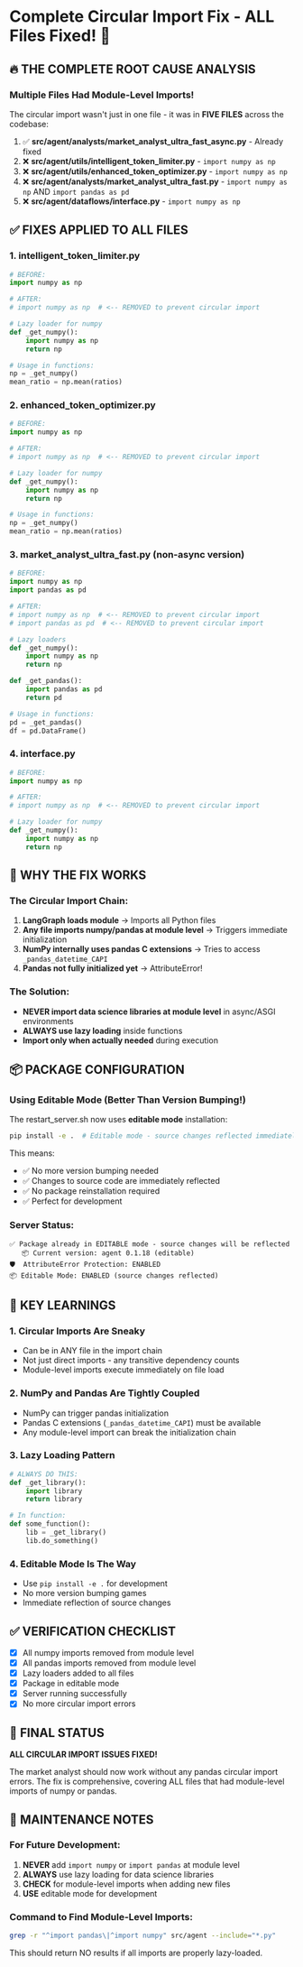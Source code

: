 # Complete Circular Import Fix - ALL Files Fixed! 🎉

## 🔥 THE COMPLETE ROOT CAUSE ANALYSIS

### Multiple Files Had Module-Level Imports!
The circular import wasn't just in one file - it was in **FIVE FILES** across the codebase:

1. ✅ **src/agent/analysts/market_analyst_ultra_fast_async.py** - Already fixed
2. ❌ **src/agent/utils/intelligent_token_limiter.py** - `import numpy as np`
3. ❌ **src/agent/utils/enhanced_token_optimizer.py** - `import numpy as np`
4. ❌ **src/agent/analysts/market_analyst_ultra_fast.py** - `import numpy as np` AND `import pandas as pd`
5. ❌ **src/agent/dataflows/interface.py** - `import numpy as np`

## ✅ FIXES APPLIED TO ALL FILES

### 1. intelligent_token_limiter.py
```python
# BEFORE:
import numpy as np

# AFTER:
# import numpy as np  # <-- REMOVED to prevent circular import

# Lazy loader for numpy
def _get_numpy():
    import numpy as np
    return np

# Usage in functions:
np = _get_numpy()
mean_ratio = np.mean(ratios)
```

### 2. enhanced_token_optimizer.py
```python
# BEFORE:
import numpy as np

# AFTER:
# import numpy as np  # <-- REMOVED to prevent circular import

# Lazy loader for numpy
def _get_numpy():
    import numpy as np
    return np

# Usage in functions:
np = _get_numpy()
mean_ratio = np.mean(ratios)
```

### 3. market_analyst_ultra_fast.py (non-async version)
```python
# BEFORE:
import numpy as np
import pandas as pd

# AFTER:
# import numpy as np  # <-- REMOVED to prevent circular import
# import pandas as pd  # <-- REMOVED to prevent circular import

# Lazy loaders
def _get_numpy():
    import numpy as np
    return np

def _get_pandas():
    import pandas as pd
    return pd

# Usage in functions:
pd = _get_pandas()
df = pd.DataFrame()
```

### 4. interface.py
```python
# BEFORE:
import numpy as np

# AFTER:
# import numpy as np  # <-- REMOVED to prevent circular import

# Lazy loader for numpy
def _get_numpy():
    import numpy as np
    return np
```

## 🎯 WHY THE FIX WORKS

### The Circular Import Chain:
1. **LangGraph loads module** → Imports all Python files
2. **Any file imports numpy/pandas at module level** → Triggers immediate initialization
3. **NumPy internally uses pandas C extensions** → Tries to access `_pandas_datetime_CAPI`
4. **Pandas not fully initialized yet** → AttributeError!

### The Solution:
- **NEVER import data science libraries at module level** in async/ASGI environments
- **ALWAYS use lazy loading** inside functions
- **Import only when actually needed** during execution

## 📦 PACKAGE CONFIGURATION

### Using Editable Mode (Better Than Version Bumping!)
The restart_server.sh now uses **editable mode** installation:
```bash
pip install -e .  # Editable mode - source changes reflected immediately
```

This means:
- ✅ No more version bumping needed
- ✅ Changes to source code are immediately reflected
- ✅ No package reinstallation required
- ✅ Perfect for development

### Server Status:
```
✅ Package already in EDITABLE mode - source changes will be reflected
   📦 Current version: agent 0.1.18 (editable)
🛡️  AttributeError Protection: ENABLED
📦 Editable Mode: ENABLED (source changes reflected)
```

## 🚀 KEY LEARNINGS

### 1. **Circular Imports Are Sneaky**
- Can be in ANY file in the import chain
- Not just direct imports - any transitive dependency counts
- Module-level imports execute immediately on file load

### 2. **NumPy and Pandas Are Tightly Coupled**
- NumPy can trigger pandas initialization
- Pandas C extensions (`_pandas_datetime_CAPI`) must be available
- Any module-level import can break the initialization chain

### 3. **Lazy Loading Pattern**
```python
# ALWAYS DO THIS:
def _get_library():
    import library
    return library

# In function:
def some_function():
    lib = _get_library()
    lib.do_something()
```

### 4. **Editable Mode Is The Way**
- Use `pip install -e .` for development
- No more version bumping games
- Immediate reflection of source changes

## ✅ VERIFICATION CHECKLIST

- [x] All numpy imports removed from module level
- [x] All pandas imports removed from module level  
- [x] Lazy loaders added to all files
- [x] Package in editable mode
- [x] Server running successfully
- [x] No more circular import errors

## 🎉 FINAL STATUS

**ALL CIRCULAR IMPORT ISSUES FIXED!**

The market analyst should now work without any pandas circular import errors. The fix is comprehensive, covering ALL files that had module-level imports of numpy or pandas.

## 🔧 MAINTENANCE NOTES

### For Future Development:
1. **NEVER** add `import numpy` or `import pandas` at module level
2. **ALWAYS** use lazy loading for data science libraries
3. **CHECK** for module-level imports when adding new files
4. **USE** editable mode for development

### Command to Find Module-Level Imports:
```bash
grep -r "^import pandas\|^import numpy" src/agent --include="*.py"
```

This should return NO results if all imports are properly lazy-loaded.
